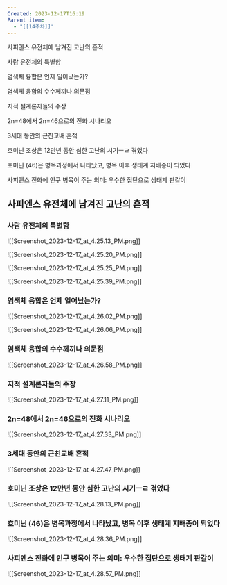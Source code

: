 ```yaml
---
Created: 2023-12-17T16:19
Parent item:
  - "[[14주차]]"
---
```

사피엔스 유전체에 남겨진 고난의 흔적

사람 유전체의 특별함

염색체 융합은 언제 일어났는가?

염색체 융합의 수수께끼나 의문점

지적 설계론자들의 주장

2n=48에서 2n=46으로의 진화 시나리오

3세대 동안의 근친교배 흔적

호미닌 조상은 12만년 동안 심한 고난의 시기ㅡㄹ 겪었다

호미닌 (46)은 병목과정에서 나타났고, 병목 이후 생태계 지배종이 되었다

사피엔스 진화에 인구 병목이 주는 의미: 우수한 집단으로 생태계 판갈이

## 사피엔스 유전체에 남겨진 고난의 흔적

### 사람 유전체의 특별함

![[Screenshot_2023-12-17_at_4.25.13_PM.png]]

![[Screenshot_2023-12-17_at_4.25.20_PM.png]]

![[Screenshot_2023-12-17_at_4.25.25_PM.png]]

![[Screenshot_2023-12-17_at_4.25.39_PM.png]]

### 염색체 융합은 언제 일어났는가?

![[Screenshot_2023-12-17_at_4.26.02_PM.png]]

![[Screenshot_2023-12-17_at_4.26.06_PM.png]]

### 염색체 융합의 수수께끼나 의문점

![[Screenshot_2023-12-17_at_4.26.58_PM.png]]

### 지적 설계론자들의 주장

![[Screenshot_2023-12-17_at_4.27.11_PM.png]]

### 2n=48에서 2n=46으로의 진화 시나리오

![[Screenshot_2023-12-17_at_4.27.33_PM.png]]

### 3세대 동안의 근친교배 흔적

![[Screenshot_2023-12-17_at_4.27.47_PM.png]]

### 호미닌 조상은 12만년 동안 심한 고난의 시기ㅡㄹ 겪었다

![[Screenshot_2023-12-17_at_4.28.13_PM.png]]

### 호미닌 (46)은 병목과정에서 나타났고, 병목 이후 생태계 지배종이 되었다

![[Screenshot_2023-12-17_at_4.28.36_PM.png]]

### 사피엔스 진화에 인구 병목이 주는 의미: 우수한 집단으로 생태계 판갈이

![[Screenshot_2023-12-17_at_4.28.57_PM.png]]